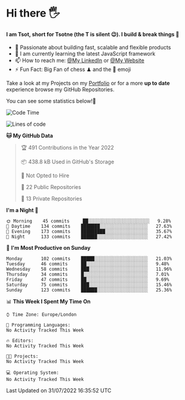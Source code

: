 # Hi there :raised_hand_with_fingers_splayed:
#### I am Tsot, short for Tsotne (the T is silent :wink:). I build & break things :space_invader:
- :telescope: Passionate about building fast, scalable and flexible products
- :seedling: I am currently learning the latest JavaScript framework 
- :mailbox: How to reach me: [@My LinkedIn](https://www.linkedin.com/in/tsotne-gvadzabia/) or [@My Website](https://tsotne.co.uk/contact)
- :zap: Fun Fact: Big Fan of chess ♟ and the 👾 emoji

Take a look at my Projects on my [Portfolio](https://tsotne.co.uk/) or for a more **up to date** experience browse my GitHub Repositories.

You can see some statistics below!:space_invader:
<!--START_SECTION:waka-->
![Code Time](http://img.shields.io/badge/Code%20Time-761%20hrs%202%20mins-blue)

![Lines of code](https://img.shields.io/badge/From%20Hello%20World%20I%27ve%20Written-626%20Thousand%20lines%20of%20code-blue)

**🐱 My GitHub Data** 

> 🏆 491 Contributions in the Year 2022
 > 
> 📦 438.8 kB Used in GitHub's Storage 
 > 
> 🚫 Not Opted to Hire
 > 
> 📜 22 Public Repositories 
 > 
> 🔑 13 Private Repositories  
 > 
**I'm a Night 🦉** 

```text
🌞 Morning    45 commits     ██░░░░░░░░░░░░░░░░░░░░░░░   9.28% 
🌆 Daytime    134 commits    ███████░░░░░░░░░░░░░░░░░░   27.63% 
🌃 Evening    173 commits    █████████░░░░░░░░░░░░░░░░   35.67% 
🌙 Night      133 commits    ██████░░░░░░░░░░░░░░░░░░░   27.42%

```
📅 **I'm Most Productive on Sunday** 

```text
Monday       102 commits    █████░░░░░░░░░░░░░░░░░░░░   21.03% 
Tuesday      46 commits     ██░░░░░░░░░░░░░░░░░░░░░░░   9.48% 
Wednesday    58 commits     ███░░░░░░░░░░░░░░░░░░░░░░   11.96% 
Thursday     34 commits     █░░░░░░░░░░░░░░░░░░░░░░░░   7.01% 
Friday       47 commits     ██░░░░░░░░░░░░░░░░░░░░░░░   9.69% 
Saturday     75 commits     ███░░░░░░░░░░░░░░░░░░░░░░   15.46% 
Sunday       123 commits    ██████░░░░░░░░░░░░░░░░░░░   25.36%

```


📊 **This Week I Spent My Time On** 

```text
⌚︎ Time Zone: Europe/London

💬 Programming Languages: 
No Activity Tracked This Week

🔥 Editors: 
No Activity Tracked This Week

🐱‍💻 Projects: 
No Activity Tracked This Week

💻 Operating System: 
No Activity Tracked This Week

```


 Last Updated on 31/07/2022 16:35:52 UTC
<!--END_SECTION:waka-->
